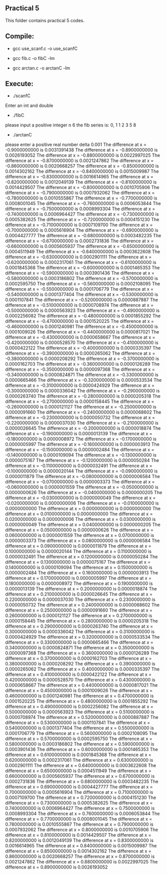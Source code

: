 ## Practical 5

This folder contains practical 5 codes.

## Compile:

* gcc use_scanf.c -o use_scanfC 

* gcc fib.c -o fibC -lm

* gcc arctan.c -o arctanC -lm

## Execute:

* ./scanfC

Enter an int and double

* ./fibC

please input a positive integer n
6
the fib series is:
0, 1 1 2 3 5 8

* ./arctanC

please enter a positive real number delta
0.001
The difference at x = -0.9000000000 is 0.0031391438
The difference at x = -0.8900000000 is 0.0026193052
The difference at x = -0.8800000000 is 0.0022997025
The difference at x = -0.8700000000 is 0.0021247862
The difference at x = -0.8600000000 is 0.0020668257
The difference at x = -0.8500000000 is 0.0014302162
The difference at x = -0.8400000000 is 0.0015009987
The difference at x = -0.8300000000 is 0.0016614965
The difference at x = -0.8200000000 is 0.0012049139
The difference at x = -0.8100000000 is 0.0014429507
The difference at x = -0.8000000000 is 0.0010705906
The difference at x = -0.7900000000 is 0.0007932062
The difference at x = -0.7800000000 is 0.0010555867
The difference at x = -0.7700000000 is 0.0008001045
The difference at x = -0.7600000000 is 0.0006053844
The difference at x = -0.7500000000 is 0.0008993304
The difference at x = -0.7400000000 is 0.0006964427
The difference at x = -0.7300000000 is 0.0005382625
The difference at x = -0.7200000000 is 0.0004151230
The difference at x = -0.7100000000 is 0.0007109700
The difference at x = -0.7000000000 is 0.0005616904
The difference at x = -0.6900000000 is 0.0004427777
The difference at x = -0.6800000000 is 0.0003482235
The difference at x = -0.6700000000 is 0.0002731836
The difference at x = -0.6600000000 is 0.0005605937
The difference at x = -0.6500000000 is 0.0004511949
The difference at x = -0.6400000000 is 0.0003622608
The difference at x = -0.6300000000 is 0.0002901111
The difference at x = -0.6200000000 is 0.0002317061
The difference at x = -0.6100000000 is 0.0001845368
The difference at x = -0.6000000000 is 0.0001465353
The difference at x = -0.5900000000 is 0.0003901436
The difference at x = -0.5800000000 is 0.0003186802
The difference at x = -0.5700000000 is 0.0002595750
The difference at x = -0.5600000000 is 0.0002108095
The difference at x = -0.5500000000 is 0.0001706779
The difference at x = -0.5400000000 is 0.0001377404
The difference at x = -0.5300000000 is 0.0001107841
The difference at x = -0.5200000000 is 0.0000887887
The difference at x = -0.5100000000 is 0.0000708974
The difference at x = -0.5000000000 is 0.0000563923
The difference at x = -0.4900000000 is 0.0002256082
The difference at x = -0.4800000000 is 0.0001855292
The difference at x = -0.4700000000 is 0.0001520225
The difference at x = -0.4600000000 is 0.0001240981
The difference at x = -0.4500000000 is 0.0001009026
The difference at x = -0.4400000000 is 0.0000817021
The difference at x = -0.4300000000 is 0.0000658667
The difference at x = -0.4200000000 is 0.0000528570
The difference at x = -0.4100000000 is 0.0000422122
The difference at x = -0.4000000000 is 0.0000335397
The difference at x = -0.3900000000 is 0.0000265062
The difference at x = -0.3800000000 is 0.0000208292
The difference at x = -0.3700000000 is 0.0000162703
The difference at x = -0.3600000000 is 0.0000126289
The difference at x = -0.3500000000 is 0.0000097368
The difference at x = -0.3400000000 is 0.0000824871
The difference at x = -0.3300000000 is 0.0000665466
The difference at x = -0.3200000000 is 0.0000533534
The difference at x = -0.3100000000 is 0.0000424929
The difference at x = -0.3000000000 is 0.0000336042
The difference at x = -0.2900000000 is 0.0000263740
The difference at x = -0.2800000000 is 0.0000205318
The difference at x = -0.2700000000 is 0.0000158445
The difference at x = -0.2600000000 is 0.0000121127
The difference at x = -0.2500000000 is 0.0000091660
The difference at x = -0.2400000000 is 0.0000068602
The difference at x = -0.2300000000 is 0.0000050732
The difference at x = -0.2200000000 is 0.0000037030
The difference at x = -0.2100000000 is 0.0000026645
The difference at x = -0.2000000000 is 0.0000018874
The difference at x = -0.1900000000 is 0.0000013139
The difference at x = -0.1800000000 is 0.0000008972
The difference at x = -0.1700000000 is 0.0000005997
The difference at x = -0.1600000000 is 0.0000003913
The difference at x = -0.1500000000 is 0.0000002484
The difference at x = -0.1400000000 is 0.0000109094
The difference at x = -0.1300000000 is 0.0000075167
The difference at x = -0.1200000000 is 0.0000050284
The difference at x = -0.1100000000 is 0.0000032491
The difference at x = -0.1000000000 is 0.0000020144
The difference at x = -0.0900000000 is 0.0000011879
The difference at x = -0.0800000000 is 0.0000006584
The difference at x = -0.0700000000 is 0.0000003373
The difference at x = -0.0600000000 is 0.0000001559
The difference at x = -0.0500000000 is 0.0000000626
The difference at x = -0.0400000000 is 0.0000000205
The difference at x = -0.0300000000 is 0.0000000049
The difference at x = -0.0200000000 is 0.0000000006
The difference at x = -0.0100000000 is 0.0000000000
The difference at x = 0.0000000000 is 0.0000000000
The difference at x = 0.0100000000 is 0.0000000000
The difference at x = 0.0200000000 is 0.0000000006
The difference at x = 0.0300000000 is 0.0000000049
The difference at x = 0.0400000000 is 0.0000000205
The difference at x = 0.0500000000 is 0.0000000626
The difference at x = 0.0600000000 is 0.0000001559
The difference at x = 0.0700000000 is 0.0000003373
The difference at x = 0.0800000000 is 0.0000006584
The difference at x = 0.0900000000 is 0.0000011879
The difference at x = 0.1000000000 is 0.0000020144
The difference at x = 0.1100000000 is 0.0000032491
The difference at x = 0.1200000000 is 0.0000050284
The difference at x = 0.1300000000 is 0.0000075167
The difference at x = 0.1400000000 is 0.0000109094
The difference at x = 0.1500000000 is 0.0000002484
The difference at x = 0.1600000000 is 0.0000003913
The difference at x = 0.1700000000 is 0.0000005997
The difference at x = 0.1800000000 is 0.0000008972
The difference at x = 0.1900000000 is 0.0000013139
The difference at x = 0.2000000000 is 0.0000018874
The difference at x = 0.2100000000 is 0.0000026645
The difference at x = 0.2200000000 is 0.0000037030
The difference at x = 0.2300000000 is 0.0000050732
The difference at x = 0.2400000000 is 0.0000068602
The difference at x = 0.2500000000 is 0.0000091660
The difference at x = 0.2600000000 is 0.0000121127
The difference at x = 0.2700000000 is 0.0000158445
The difference at x = 0.2800000000 is 0.0000205318
The difference at x = 0.2900000000 is 0.0000263740
The difference at x = 0.3000000000 is 0.0000336042
The difference at x = 0.3100000000 is 0.0000424929
The difference at x = 0.3200000000 is 0.0000533534
The difference at x = 0.3300000000 is 0.0000665466
The difference at x = 0.3400000000 is 0.0000824871
The difference at x = 0.3500000000 is 0.0000097368
The difference at x = 0.3600000000 is 0.0000126289
The difference at x = 0.3700000000 is 0.0000162703
The difference at x = 0.3800000000 is 0.0000208292
The difference at x = 0.3900000000 is 0.0000265062
The difference at x = 0.4000000000 is 0.0000335397
The difference at x = 0.4100000000 is 0.0000422122
The difference at x = 0.4200000000 is 0.0000528570
The difference at x = 0.4300000000 is 0.0000658667
The difference at x = 0.4400000000 is 0.0000817021
The difference at x = 0.4500000000 is 0.0001009026
The difference at x = 0.4600000000 is 0.0001240981
The difference at x = 0.4700000000 is 0.0001520225
The difference at x = 0.4800000000 is 0.0001855292
The difference at x = 0.4900000000 is 0.0002256082
The difference at x = 0.5000000000 is 0.0000563923
The difference at x = 0.5100000000 is 0.0000708974
The difference at x = 0.5200000000 is 0.0000887887
The difference at x = 0.5300000000 is 0.0001107841
The difference at x = 0.5400000000 is 0.0001377404
The difference at x = 0.5500000000 is 0.0001706779
The difference at x = 0.5600000000 is 0.0002108095
The difference at x = 0.5700000000 is 0.0002595750
The difference at x = 0.5800000000 is 0.0003186802
The difference at x = 0.5900000000 is 0.0003901436
The difference at x = 0.6000000000 is 0.0001465353
The difference at x = 0.6100000000 is 0.0001845368
The difference at x = 0.6200000000 is 0.0002317061
The difference at x = 0.6300000000 is 0.0002901111
The difference at x = 0.6400000000 is 0.0003622608
The difference at x = 0.6500000000 is 0.0004511949
The difference at x = 0.6600000000 is 0.0005605937
The difference at x = 0.6700000000 is 0.0002731836
The difference at x = 0.6800000000 is 0.0003482235
The difference at x = 0.6900000000 is 0.0004427777
The difference at x = 0.7000000000 is 0.0005616904
The difference at x = 0.7100000000 is 0.0007109700
The difference at x = 0.7200000000 is 0.0004151230
The difference at x = 0.7300000000 is 0.0005382625
The difference at x = 0.7400000000 is 0.0006964427
The difference at x = 0.7500000000 is 0.0008993304
The difference at x = 0.7600000000 is 0.0006053844
The difference at x = 0.7700000000 is 0.0008001045
The difference at x = 0.7800000000 is 0.0010555867
The difference at x = 0.7900000000 is 0.0007932062
The difference at x = 0.8000000000 is 0.0010705906
The difference at x = 0.8100000000 is 0.0014429507
The difference at x = 0.8200000000 is 0.0012049139
The difference at x = 0.8300000000 is 0.0016614965
The difference at x = 0.8400000000 is 0.0015009987
The difference at x = 0.8500000000 is 0.0014302162
The difference at x = 0.8600000000 is 0.0020668257
The difference at x = 0.8700000000 is 0.0021247862
The difference at x = 0.8800000000 is 0.0022997025
The difference at x = 0.8900000000 is 0.0026193052
